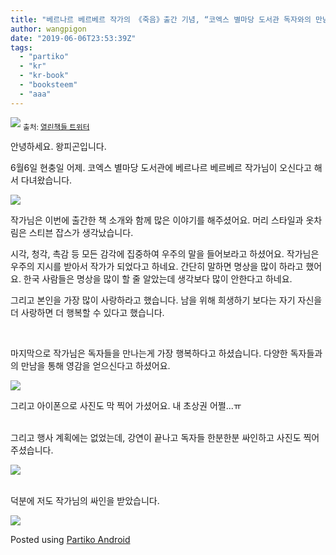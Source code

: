 ```yaml
---
title: "베르나르 베르베르 작가의 《죽음》출간 기념, “코엑스 별마당 도서관 독자와의 만남”에 다녀왔습니다."
author: wangpigon
date: "2019-06-06T23:53:39Z"
tags:
  - "partiko"
  - "kr"
  - "kr-book"
  - "booksteem"
  - "aaa"
---
```

![](https://steemitimages.com/0x0/https://pbs.twimg.com/media/D8X0U27UIAA3DR0?format=jpg&name=medium)
<sub>출처: [열린책들 트위터](https://mobile.twitter.com/openbooks21)</sub>

안녕하세요. 왕피곤입니다.

6월6일 현충일 어제. 코엑스 별마당 도서관에 베르나르 베르베르 작가님이 오신다고 해서 다녀왔습니다.

![](https://steemitimages.com/0x0/https://d1vof77qrk4l5q.cloudfront.net/img/bb70a815d61cbe4bd02baa5b691bc07dd5d8d033.jpg)

작가님은 이번에 출간한 책 소개와 함께 많은 이야기를 해주셨어요. 머리 스타일과 옷차림은 스티븐 잡스가 생각났습니다. 

시각, 청각, 촉감 등 모든 감각에 집중하여 우주의 말을 들어보라고 하셨어요. 작가님은 우주의 지시를 받아서 작가가 되었다고 하네요. 간단히 말하면 명상을 많이 하라고 했어요. 한국 사람들은 명상을 많이 할 줄 알았는데 생각보다 많이 안한다고 하네요.

그리고 본인을 가장 많이 사랑하라고 했습니다. 남을 위해 희생하기 보다는 자기 자신을 더 사랑하면 더 행복할 수 있다고 했습니다.

<br>

마지막으로 작가님은 독자들을 만나는게 가장 행복하다고 하셨습니다. 다양한 독자들과의 만남을 통해 영감을 얻으신다고 하셨어요.

![](https://steemitimages.com/300x0/https://d1vof77qrk4l5q.cloudfront.net/img/59fa537780f2c438722334060537e4076b397bc7.jpg)

그리고 아이폰으로 사진도 막 찍어 가셨어요. 내 초상권 어쩔...ㅠ

<br>그리고 행사 계획에는 없었는데, 강연이 끝나고 독자들 한분한분 싸인하고 사진도 찍어주셨습니다.

![](https://cdn.steemitimages.com/DQmZi1AX7D3YNLTgm6LhZy3G96THTBFRYy2dsJT11edeHLP/KakaoTalk_Image_2019-06-07-09-09-07.jpeg)

<br>덕분에 저도 작가님의 싸인을 받았습니다.

![](https://cdn.steemitimages.com/DQmcTZPq3RpV2MVoK6sPAMGiyhxMemHhXghn5r3393aFhz8/KakaoTalk_Photo_2019-06-07-09-09-57.jpeg)

Posted using [Partiko Android](https://partiko.app/referral/wangpigon)